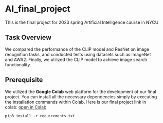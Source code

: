 # AI_final_project
This is the final project for 2023 spring Artificial Intelligence course in NYCU

## Task Overview
We compared the performance of the CLIP model and ResNet on image recognition tasks, and conducted tests using datasets such as ImageNet and AWA2. Finally, we utilized the CLIP model to achieve image search functionality.

## Prerequisite
We utilized the __Google Colab__ web platform for the development of our final project. You can install all the necessary dependencies simply by executing the installation commands within Colab. Here is our final project link in colab: [open in Colab]([https://colab.research.google.com/連結](https://colab.research.google.com/drive/17Y-G2AczKG8bxNlatSB17CVjiVE0qL27#scrollTo=YVakVS35Xa8N))
```
pip3 install -r requirements.txt
